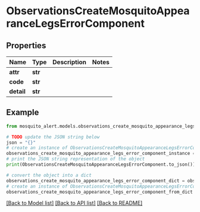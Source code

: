 # ObservationsCreateMosquitoAppearanceLegsErrorComponent


## Properties

Name | Type | Description | Notes
------------ | ------------- | ------------- | -------------
**attr** | **str** |  | 
**code** | **str** |  | 
**detail** | **str** |  | 

## Example

```python
from mosquito_alert.models.observations_create_mosquito_appearance_legs_error_component import ObservationsCreateMosquitoAppearanceLegsErrorComponent

# TODO update the JSON string below
json = "{}"
# create an instance of ObservationsCreateMosquitoAppearanceLegsErrorComponent from a JSON string
observations_create_mosquito_appearance_legs_error_component_instance = ObservationsCreateMosquitoAppearanceLegsErrorComponent.from_json(json)
# print the JSON string representation of the object
print(ObservationsCreateMosquitoAppearanceLegsErrorComponent.to_json())

# convert the object into a dict
observations_create_mosquito_appearance_legs_error_component_dict = observations_create_mosquito_appearance_legs_error_component_instance.to_dict()
# create an instance of ObservationsCreateMosquitoAppearanceLegsErrorComponent from a dict
observations_create_mosquito_appearance_legs_error_component_from_dict = ObservationsCreateMosquitoAppearanceLegsErrorComponent.from_dict(observations_create_mosquito_appearance_legs_error_component_dict)
```
[[Back to Model list]](../README.md#documentation-for-models) [[Back to API list]](../README.md#documentation-for-api-endpoints) [[Back to README]](../README.md)


